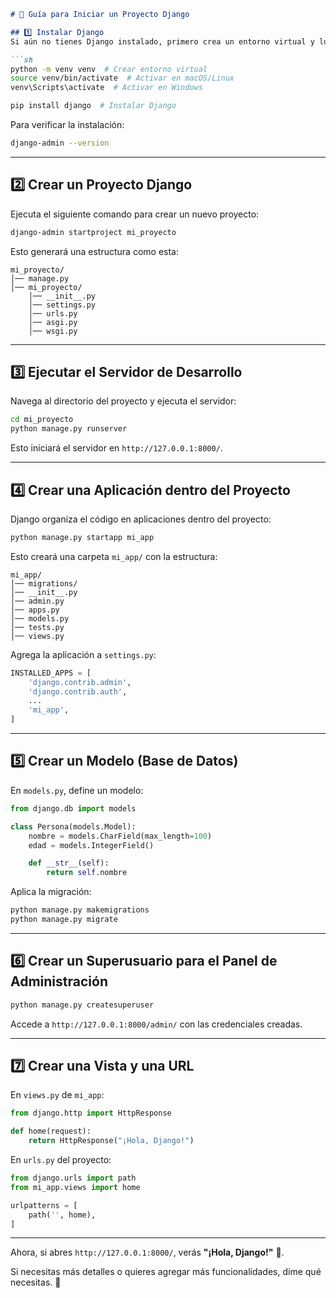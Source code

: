 ```markdown
# 📌 Guía para Iniciar un Proyecto Django

## 1️⃣ Instalar Django
Si aún no tienes Django instalado, primero crea un entorno virtual y luego instálalo:

```sh
python -m venv venv  # Crear entorno virtual
source venv/bin/activate  # Activar en macOS/Linux
venv\Scripts\activate  # Activar en Windows

pip install django  # Instalar Django
```

Para verificar la instalación:
```sh
django-admin --version
```

---

## 2️⃣ Crear un Proyecto Django
Ejecuta el siguiente comando para crear un nuevo proyecto:

```sh
django-admin startproject mi_proyecto
```

Esto generará una estructura como esta:

```
mi_proyecto/
│── manage.py
│── mi_proyecto/
    │── __init__.py
    │── settings.py
    │── urls.py
    │── asgi.py
    │── wsgi.py
```

---

## 3️⃣ Ejecutar el Servidor de Desarrollo
Navega al directorio del proyecto y ejecuta el servidor:

```sh
cd mi_proyecto
python manage.py runserver
```

Esto iniciará el servidor en `http://127.0.0.1:8000/`.

---

## 4️⃣ Crear una Aplicación dentro del Proyecto
Django organiza el código en aplicaciones dentro del proyecto:

```sh
python manage.py startapp mi_app
```

Esto creará una carpeta `mi_app/` con la estructura:

```
mi_app/
│── migrations/
│── __init__.py
│── admin.py
│── apps.py
│── models.py
│── tests.py
│── views.py
```

Agrega la aplicación a `settings.py`:

```python
INSTALLED_APPS = [
    'django.contrib.admin',
    'django.contrib.auth',
    ...
    'mi_app',
]
```

---

## 5️⃣ Crear un Modelo (Base de Datos)
En `models.py`, define un modelo:

```python
from django.db import models

class Persona(models.Model):
    nombre = models.CharField(max_length=100)
    edad = models.IntegerField()

    def __str__(self):
        return self.nombre
```

Aplica la migración:

```sh
python manage.py makemigrations
python manage.py migrate
```

---

## 6️⃣ Crear un Superusuario para el Panel de Administración
```sh
python manage.py createsuperuser
```
Accede a `http://127.0.0.1:8000/admin/` con las credenciales creadas.

---

## 7️⃣ Crear una Vista y una URL
En `views.py` de `mi_app`:

```python
from django.http import HttpResponse

def home(request):
    return HttpResponse("¡Hola, Django!")
```

En `urls.py` del proyecto:

```python
from django.urls import path
from mi_app.views import home

urlpatterns = [
    path('', home),
]
```

---

Ahora, si abres `http://127.0.0.1:8000/`, verás **"¡Hola, Django!"** 🎉.

Si necesitas más detalles o quieres agregar más funcionalidades, dime qué necesitas. 🚀
```

